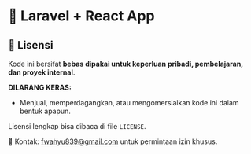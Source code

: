 # 📌 Laravel + React App

## 📜 Lisensi

Kode ini bersifat **bebas dipakai untuk keperluan pribadi, pembelajaran, dan proyek internal**.

**DILARANG KERAS:**

- Menjual, memperdagangkan, atau mengomersialkan kode ini dalam bentuk apapun.

Lisensi lengkap bisa dibaca di file `LICENSE`.

📩 Kontak: fwahyu839@gmail.com untuk permintaan izin khusus.
